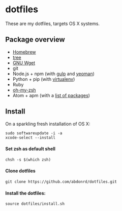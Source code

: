 # dotfiles

These are my dotfiles, targets OS X systems.

## Package overview

* [Homebrew](http://brew.sh)
* [tree](http://mama.indstate.edu/users/ice/tree/)
* [GNU Wget](https://www.gnu.org/software/wget/)
* git
* Node.js + npm (with [gulp](https://github.com/gulpjs/gulp) and [yeoman](https://github.com/yeoman/yeoman))
* Python + pip (with [virtualenv](https://github.com/pypa/virtualenv))
* Ruby
* [oh-my-zsh](https://github.com/robbyrussell/oh-my-zsh)
* Atom + apm (with a [list of packages](atom/packages.list))

## Install

On a sparkling fresh installation of OS X:

    sudo softwareupdate -i -a
    xcode-select --install

#### Set zsh as default shell

    chsh -s $(which zsh)

#### Clone dotfiles

    git clone https://github.com/abdonrd/dotfiles.git


#### Install the dotfiles:

    source dotfiles/install.sh
